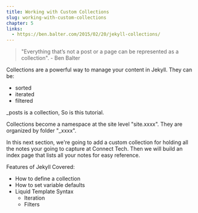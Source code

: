 ```yaml
---
title: Working with Custom Collections
slug: working-with-custom-collections
chapter: 5
links:
  - https://ben.balter.com/2015/02/20/jekyll-collections/
---
```

> "Everything that’s not a post or a page can be represented as a collection".
>                                                - Ben Balter

Collections are a powerful way to manage your content in Jekyll. They can be:
* sorted
* iterated
* filtered

_posts is a collection, So is this tutorial.

Collections become a namespace at the site level "site.xxxx".  They are organized
by folder "_xxxx".

In this next section, we're going to add a custom collection for holding all the
notes your going to capture at Connect Tech.  Then we will build an index page
that lists all your notes for easy reference.

Features of Jekyll Covered:

* How to define a collection
* How to set variable defaults
* Liquid Template Syntax
    * Iteration
    * Filters
